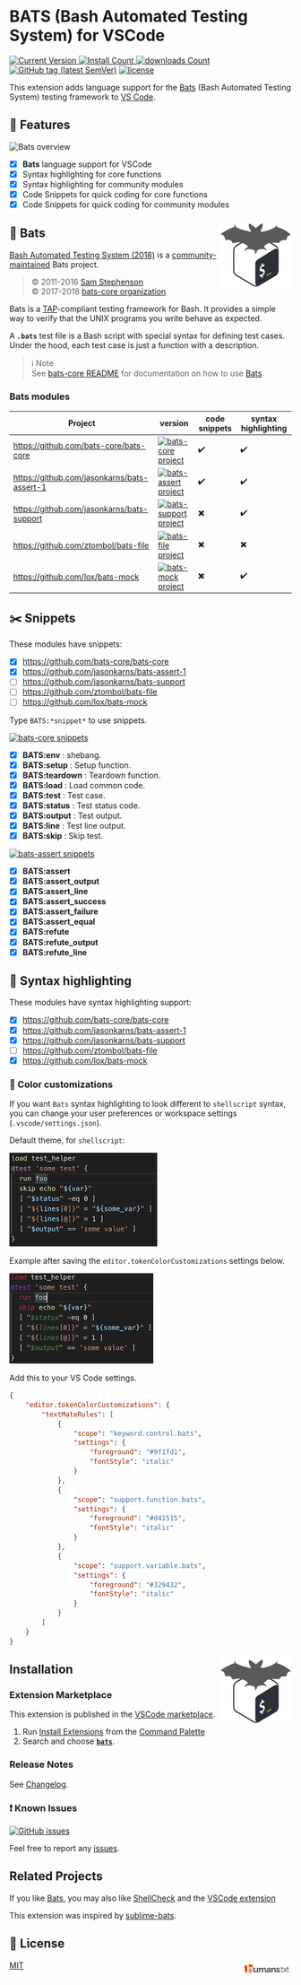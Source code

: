 # BATS (Bash Automated Testing System) for VSCode

[![Current Version](https://img.shields.io/visual-studio-marketplace/v/jetmartin.bats.svg?color=emerald&label=Visual%20Studio%20Marketplace&logo=visual-studio-code&logoColor=blue&style=flat)
![Install Count](https://img.shields.io/visual-studio-marketplace/i/jetmartin.bats.svg?color=emerald&style=flat) 
![downloads Count](https://img.shields.io/visual-studio-marketplace/d/jetmartin.bats.svg?color=emerald&style=flat)][marketplace]
 [![GitHub tag (latest SemVer)](https://img.shields.io/github/tag/jetmartin/bats.svg?color=emerald&label=release&logoColor=white&logo=github&labelColor=grey)][github]
[![license](https://img.shields.io/badge/license-MIT-brightgreen.svg)][MIT]

This extension adds language support for the [Bats] (Bash Automated Testing System) testing framework to [VS Code][vscode].

## :tada: Features

![Bats overview](images/bats.gif)

- [x] **Bats** language support for VSCode
- [x] Syntax highlighting for core functions
- [x] Syntax highlighting for community modules
- [x] Code Snippets for quick coding for core functions
- [x] Code Snippets for quick coding for community modules

[<img alt="Bats logo" align="right" src="images/icon.png">][Bats]

## :bat: Bats

[Bash Automated Testing System (2018)][bats-core] is a [community-maintained][@bats-core] Bats project.
> :copyright: 2011-2016 [Sam Stephenson][@sstephenson]\
> :copyright: 2017-2018 [bats-core organization][@bats-core]

Bats is a [TAP]-compliant testing framework for Bash. It provides a simple way to verify that the UNIX programs you write behave as expected.

A **`.bats`** test file is a Bash script with special syntax for defining test cases. Under the hood, each test case is just a function with a description.

> :information_source: Note\
> See [bats-core README][bats-readme] for documentation on how to use [Bats].

<!-- next color rebeccapurple, thistle, darkcyan, sandybrown, darkseagreen -->

### Bats modules

Project | version | code snippets | syntax highlighting
------- | ------- |  ------- | -------
<https://github.com/bats-core/bats-core>      | [![bats-core project][badge-core]][bats-core-l]          | :heavy_check_mark: | :heavy_check_mark:
<https://github.com/jasonkarns/bats-assert-1> | [![bats-assert project][badge-assert]][bats-assert-l]    | :heavy_check_mark: | :heavy_check_mark:
<https://github.com/jasonkarns/bats-support>  | [![bats-support project][badge-support]][bats-support-l] | :heavy_multiplication_x: | :heavy_check_mark:
<https://github.com/ztombol/bats-file>        | [![bats-file project][badge-file]][bats-file-l]          | :heavy_multiplication_x: | :heavy_multiplication_x:
<https://github.com/lox/bats-mock>            | [![bats-mock project][badge-mock]][bats-mock-l]          | :heavy_multiplication_x: | :heavy_check_mark:

## :scissors: Snippets

These modules have snippets:

- [x] <https://github.com/bats-core/bats-core>
- [x] <https://github.com/jasonkarns/bats-assert-1>
- [ ] <https://github.com/jasonkarns/bats-support>
- [ ] <https://github.com/ztombol/bats-file>
- [ ] <https://github.com/lox/bats-mock>

Type `BATS:*snippet*` to use snippets.

[![bats-core snippets][badge-core]][bats-core-l]

- [x] **BATS:env**      : shebang.
- [x] **BATS:setup**    : Setup function.
- [x] **BATS:teardown** : Teardown function.
- [x] **BATS:load**     : Load common code.
- [x] **BATS:test**     : Test case.
- [x] **BATS:status**   : Test status code.
- [x] **BATS:output**   : Test output.
- [x] **BATS:line**     : Test line output.
- [x] **BATS:skip**     : Skip test.

[![bats-assert snippets][badge-assert]][bats-assert-l]

- [x] **BATS:assert**
- [x] **BATS:assert_output**
- [x] **BATS:assert_line**
- [x] **BATS:assert_success**
- [x] **BATS:assert_failure**
- [x] **BATS:assert_equal**
- [x] **BATS:refute**
- [x] **BATS:refute_output**
- [x] **BATS:refute_line**

<!-- [![bats-support snippets][badge-support]][bats-support-l]\
:construction: -->

<!-- [![bats-file snippets][badge-file]][bats-file-l]\
:construction: -->

<!-- [![bats-mock snippets][badge-mock]][bats-mock-l]\
:construction: -->

## :flashlight: Syntax highlighting

These modules have syntax highlighting support:

- [x] <https://github.com/bats-core/bats-core>
- [x] <https://github.com/jasonkarns/bats-assert-1>
- [x] <https://github.com/jasonkarns/bats-support>
- [ ] <https://github.com/ztombol/bats-file>
- [x] <https://github.com/lox/bats-mock>

<!--  <https://github.com/grayhemp/bats-mock> :thinking: -->

### :art: Color customizations

If you want `Bats` syntax highlighting to look different to `shellscript` syntax, you can change your user preferences or workspace settings (`.vscode/settings.json`).

Default theme, for `shellscript`:

![Bats overview](images/default_colours.png)

Example after saving the `editor.tokenColorCustomizations` settings below.

![Bats overview](images/custom_colours.png)

Add this to your VS Code settings.

```json
{
    "editor.tokenColorCustomizations": {
        "textMateRules": [
            {
                "scope": "keyword.control.bats",
                "settings": {
                    "foreground": "#9f1fd1",
                    "fontStyle": "italic"
                }
            },
            {
                "scope": "support.function.bats",
                "settings": {
                    "foreground": "#d41515",
                    "fontStyle": "italic"
                }
            },
            {
                "scope": "support.variable.bats",
                "settings": {
                    "foreground": "#329432",
                    "fontStyle": "italic"
                }
            }
        ]
    }
}
```

[<img alt="Bats logo" align="right" src="images/icon.png">][Bats]

## Installation

### Extension Marketplace

This extension is published in the [VSCode marketplace][marketplace].

 1. Run [Install Extensions] from the [Command Palette]
 1. Search and choose  [**`bats`**][marketplace].

### Release Notes

See [Changelog].

### :heavy_exclamation_mark: Known Issues

[![GitHub issues](https://img.shields.io/github/issues/jetmartin/bats.svg?color=tomato)][issues]

Feel free to report any [issues][new issue].

## Related Projects

If you like [Bats], you may also like [ShellCheck][shellcheck] and the [VSCode extension][vscode-shellcheck]

This extension was inspired by [sublime-bats].

## :scroll: License

[<img alt="humans.txt" align="right" src="images/humanstxt-isolated-blank.gif">][humanstxt]

[MIT]

<!-- Links -->

[Bats]: <https://github.com/bats-core/bats-core>
[sBats]: <https://github.com/sstephenson/bats>
[@sstephenson]: <https://github.com/sstephenson>
[@bats-core]: <https://github.com/bats-core>
[TAP]: <https://testanything.org/>
[Bash]: <https://www.gnu.org/software/bash/>
[bats-readme]: <https://github.com/bats-core/bats-core/blob/master/README.md>
[marketplace]: <https://marketplace.visualstudio.com/items?itemName=jetmartin.bats>
[github]: <https://github.com/jetmartin/bats>
[issues]: <https://github.com/jetmartin/bats/issues>
[new issue]: <https://github.com/jetmartin/bats/issues/new>
[Changelog]: <https://github.com/jetmartin/bats/blob/master/CHANGELOG.md>
[MIT]: <https://jet-martin.mit-license.org/2017>
[humanstxt]: <https://github.com/jetmartin/bats/blob/master/humans.txt>

[bats-core]: <https://github.com/bats-core/bats-core>
[bats-assert]: <https://github.com/jasonkarns/bats-assert-1>
[bats-support]: <https://github.com/jasonkarns/bats-support>
[bats-file]: <https://github.com/ztombol/bats-file>
[bats-mock]: <https://github.com/lox/bats-mock>
[grayhemp-mock]: <https://github.com/grayhemp/bats-mock>

[bats-core-l]: <https://github.com/bats-core/bats-core/releases/latest>
[bats-assert-l]: <https://github.com/jasonkarns/bats-assert-1/releases/latest>
[bats-support-l]: <https://github.com/jasonkarns/bats-support/releases/latest>
[bats-file-l]: <https://github.com/ztombol/bats-file/releases/latest>
[bats-mock-l]: <https://github.com/lox/bats-mock/releases/latest>

[badge-core]: <https://img.shields.io/github/release/bats-core/bats-core.svg?style=flat-square&labelColor=olivedrab&color=grey&label=bats-core>
[badge-assert]: <https://img.shields.io/github/package-json/v/jasonkarns/bats-assert-1.svg?label=bats-assert&style=flat-square&labelColor=royalblue&color=grey>
[badge-support]: <https://img.shields.io/github/package-json/v/jasonkarns/bats-support.svg?style=flat-square&color=grey&labelColor=sienna&label=bats-support>
[badge-file]: <https://img.shields.io/github/package-json/v/ztombol/bats-file.svg?style=flat-square&color=grey&labelColor=indianred&label=bats-file>
[badge-mock]: <https://img.shields.io/github/release/lox/bats-mock.svg?style=flat-square&color=grey&labelColor=orchid&label=bats-mock>

[command palette]: <https://code.visualstudio.com/Docs/editor/codebasics#_command-palette>
[install extensions]: <https://code.visualstudio.com/docs/editor/extension-gallery#_install-an-extension>
[Visual Studio Code]: <https://code.visualstudio.com/>
[vscode]: <https://code.visualstudio.com/>
[shellcheck]: <https://shellcheck.net/>
[vscode-shellcheck]: <https://marketplace.visualstudio.com/items?itemName=timonwong.shellcheck>
[sublime-bats]: <https://github.com/jverdeyen/sublime-bats>
